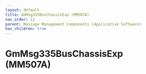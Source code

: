 ```yaml
---
layout: default
title: GmMsg335BusChassisExp (MM507A)
nav_order: 12
parent: Message Management Components (Applicative Software)
has_children: true
---
```

# GmMsg335BusChassisExp (MM507A)
